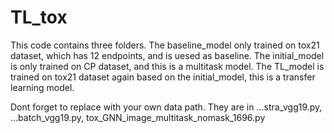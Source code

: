 # TL_tox

This code contains three folders. The baseline_model only trained on tox21 dataset, which has 12 endpoints, and is uesed as baseline. The initial_model is only trained on CP dataset, and this is a multitask model. The TL_model is trained on tox21 dataset again based on the initial_model, this is a transfer learning model.

Dont forget to replace with your own data path. They are in ...stra_vgg19.py, ...batch_vgg19.py, tox_GNN_image_multitask_nomask_1696.py
